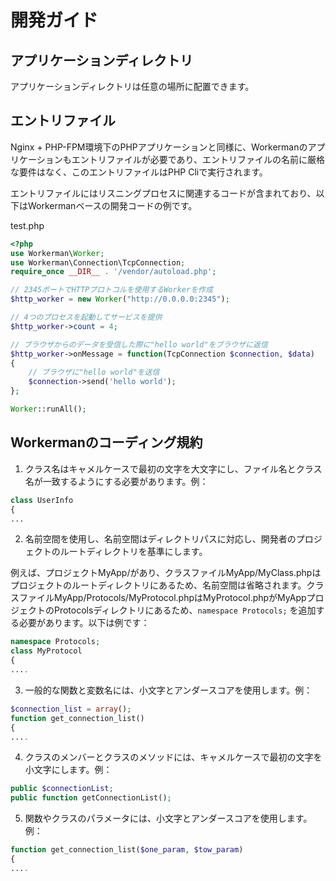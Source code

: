 # 開発ガイド

## アプリケーションディレクトリ

アプリケーションディレクトリは任意の場所に配置できます。

## エントリファイル

Nginx + PHP-FPM環境下のPHPアプリケーションと同様に、Workermanのアプリケーションもエントリファイルが必要であり、エントリファイルの名前に厳格な要件はなく、このエントリファイルはPHP Cliで実行されます。

エントリファイルにはリスニングプロセスに関連するコードが含まれており、以下はWorkermanベースの開発コードの例です。

test.php
```php
<?php
use Workerman\Worker;
use Workerman\Connection\TcpConnection;
require_once __DIR__ . '/vendor/autoload.php';

// 2345ポートでHTTPプロトコルを使用するWorkerを作成
$http_worker = new Worker("http://0.0.0.0:2345");

// 4つのプロセスを起動してサービスを提供
$http_worker->count = 4;

// ブラウザからのデータを受信した際に"hello world"をブラウザに返信
$http_worker->onMessage = function(TcpConnection $connection, $data)
{
    // ブラウザに"hello world"を送信
    $connection->send('hello world');
};

Worker::runAll();

```

## Workermanのコーディング規約

1. クラス名はキャメルケースで最初の文字を大文字にし、ファイル名とクラス名が一致するようにする必要があります。例：
```php
class UserInfo
{
...
```

2. 名前空間を使用し、名前空間はディレクトリパスに対応し、開発者のプロジェクトのルートディレクトリを基準にします。

例えば、プロジェクトMyApp/があり、クラスファイルMyApp/MyClass.phpはプロジェクトのルートディレクトリにあるため、名前空間は省略されます。クラスファイルMyApp/Protocols/MyProtocol.phpはMyProtocol.phpがMyAppプロジェクトのProtocolsディレクトリにあるため、```namespace Protocols;``` を追加する必要があります。以下は例です：
```php
namespace Protocols;
class MyProtocol
{
....
```

3. 一般的な関数と変数名には、小文字とアンダースコアを使用します。例：
```php
$connection_list = array();
function get_connection_list()
{
....
```

4. クラスのメンバーとクラスのメソッドには、キャメルケースで最初の文字を小文字にします。例：
```php
public $connectionList;
public function getConnectionList();
```

5. 関数やクラスのパラメータには、小文字とアンダースコアを使用します。例：
```php
function get_connection_list($one_param, $tow_param)
{
....
```
